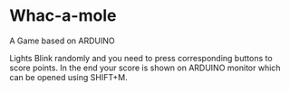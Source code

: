 # Whac-a-mole
A Game based on ARDUINO

Lights Blink randomly and you need to press corresponding buttons to score points. 
In the end your score is shown on ARDUINO monitor which can be opened using SHIFT+M.
